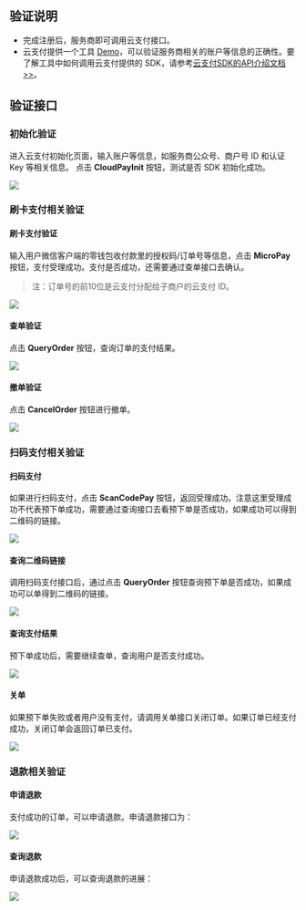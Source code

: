 ## 验证说明
- 完成注册后，服务商即可调用云支付接口。
- 云支付提供一个工具 [Demo](https://mc.qcloudimg.com/static/archive/5ca84d9368dabcb5811668ff68e80c28/Demo.zip)，可以验证服务商相关的账户等信息的正确性。要了解工具中如何调用云支付提供的 SDK，请参考[云支付SDK的API介绍文档>>](/document/product/569/8694)。

## 验证接口

### 初始化验证

进入云支付初始化页面，输入账户等信息，如服务商公众号、商户号 ID 和认证 Key 等相关信息。
点击 **CloudPayInit** 按钮，测试是否 SDK 初始化成功。

![](https://mc.qcloudimg.com/static/img/09931282d8727d765f00498b1f5b097b/image.png)

### 刷卡支付相关验证

#### 刷卡支付验证

输入用户微信客户端的零钱包收付款里的授权码/订单号等信息，点击 **MicroPay** 按钮，支付受理成功。支付是否成功，还需要通过查单接口去确认。

>注：订单号的前10位是云支付分配给子商户的云支付 ID。

![](https://mc.qcloudimg.com/static/img/92726c5dbf28688ff5570a2cea24f1fb/image.png)

#### 查单验证

点击 **QueryOrder** 按钮，查询订单的支付结果。

![](https://mc.qcloudimg.com/static/img/adc5b8674f557ff39eebde2fa9edca10/image.png)

#### 撤单验证

点击 **CancelOrder** 按钮进行撤单。

![](https://mc.qcloudimg.com/static/img/7803e87a8e4f5fb6c8d8180e8df6aac1/image.png)

### 扫码支付相关验证

#### 扫码支付

如果进行扫码支付，点击 **ScanCodePay** 按钮，返回受理成功。注意这里受理成功不代表预下单成功，需要通过查询接口去看预下单是否成功，如果成功可以得到二维码的链接。

![](https://mc.qcloudimg.com/static/img/04dc5720521011113a5d4af95a6daa2e/image.png)

#### 查询二维码链接

调用扫码支付接口后，通过点击 **QueryOrder** 按钮查询预下单是否成功，如果成功可以单得到二维码的链接。

![](https://mc.qcloudimg.com/static/img/7d93bd6921d5f331c660d122233848ee/image.png)

#### 查询支付结果

预下单成功后，需要继续查单，查询用户是否支付成功。

![](https://mc.qcloudimg.com/static/img/557b464f2a5c2dd722ec8d0b56e342d7/image.png)

#### 关单

如果预下单失败或者用户没有支付，请调用关单接口关闭订单。如果订单已经支付成功，关闭订单会返回订单已支付。

![](https://mc.qcloudimg.com/static/img/3c0f4ba1086d048e1c0d172c1dcee8fc/image.png)

### 退款相关验证

#### 申请退款

支付成功的订单，可以申请退款。申请退款接口为：

![](https://mc.qcloudimg.com/static/img/06c4de10e9316c3864ab30c7091f8d7e/image.png)

#### 查询退款

申请退款成功后，可以查询退款的进展：

![](https://mc.qcloudimg.com/static/img/8c749a0f168fd869c8d9acb51428761d/image.png)

